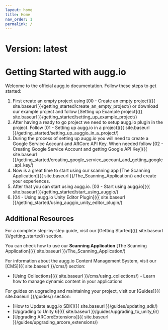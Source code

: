 ```yaml
---
layout: home
title: Home
nav_order: 1
permalink: /
---
```

# Version: latest

# Getting Started with augg.io

Welcome to the official augg.io documentation. Follow these steps to get started:

1. First create an empty project using [00 - Create an empty project]({{ site.baseurl }}/getting_started/create_an_empty_project/) or download our example project and follow [Setting up Example project]({{ site.baseurl }}/getting_started/setting_up_example_project/)
2. After having a ready to go project we need to setup augg.io plugin in the project. Follow [01 - Setting up augg.io in a project]({{ site.baseurl }}/getting_started/setting_up_auggio_in_a_project/)
3. During the process of setting up augg.io you will need to create a Google Service Account and ARCore API Key. When needed follow [02 - Creating Google Service Account and getting Google API Key]({{ site.baseurl }}/getting_started/creating_google_service_account_and_getting_google_api_key/)
4. Now is a great time to start using our scanning app [The Scanning Application]({{ site.baseurl }}/The_Scanning_Application/) and create your experiences.
5. After that you can start using augg.io. [03 - Start using augg.io]({{ site.baseurl }}/getting_started/start_using_auggio/)
6. [04 - Using augg.io Unity Editor Plugin]({{ site.baseurl }}/getting_started/using_auggio_unity_editor_plugin/)

## Additional Resources

For a complete step-by-step guide, visit our [Getting Started]({{ site.baseurl }}/getting_started/) section.

You can check how to use our **Scanning Application** [The Scanning Application]({{ site.baseurl }}/The_Scanning_Application/)

For information about the augg.io Content Management System, visit our [CMS]({{ site.baseurl }}/cms/) section:
- [Using Collections]({{ site.baseurl }}/cms/using_collections/) - Learn how to manage dynamic content in your applications

For guides on upgrading and maintaining your project, visit our [Guides]({{ site.baseurl }}/guides/) section:
- [How to Update augg.io SDK]({{ site.baseurl }}/guides/updating_sdk/)
- [Upgrading to Unity 6]({{ site.baseurl }}/guides/upgrading_to_unity_6/)
- [Upgrading ARCoreExtensions]({{ site.baseurl }}/guides/upgrading_arcore_extensions/)

